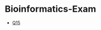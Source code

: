 # Bioinformatics-Exam

-  [Q15](https://github.com/Galileagb/Bioinformatics-Exam/blob/main/Bioinformatics_Exam_Q15_Plot.md)
